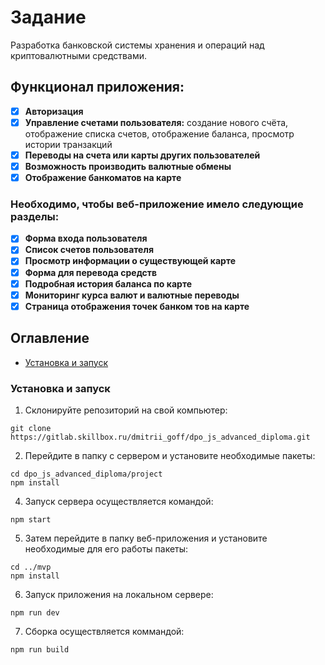 # Задание

Разработка банковской системы хранения и операций над криптовалютными средствами.

## Функционал приложения:

*   [x] **Авторизация**
*   [x] **Управление счетами пользователя:** создание нового счёта, отображение списка  счетов, отображение баланса, просмотр истории транзакций
*   [x] **Переводы на счета или карты других пользователей**
*   [x] **Возможность производить валютные обмены**
*   [x] **Отображение банкоматов на карте**

### Необходимо, чтобы веб-приложение имело следующие разделы:
*   [x] **Форма входа пользователя**
*   [x] **Список счетов пользователя**
*   [x] **Просмотр информации о существующей карте**
*   [x] **Форма для перевода средств**
*   [x] **Подробная история баланса по карте**
*   [x] **Мониторинг курса валют и валютные переводы**
*   [x] **Страница отображения точек банком тов на карте**

## Оглавление

*   [Установка и запуск](#установка-и-запуск)


### Установка и запуск

1.  Склонируйте репозиторий на свой компьютер:
```shell
git clone https://gitlab.skillbox.ru/dmitrii_goff/dpo_js_advanced_diploma.git
```

2.  Перейдите в папку с сервером и установите необходимые пакеты:
```shell
cd dpo_js_advanced_diploma/project
npm install
```

4.  Запуск сервера осуществляется командой:
```shell
npm start
```

5.  Затем перейдите в папку веб-приложения и установите необходимые для его работы пакеты:
```shell
cd ../mvp
npm install
```
6. Запуск приложения на локальном сервере:
```shell
npm run dev
```
7. Сборка осуществляется коммандой:
```shell
npm run build
```
